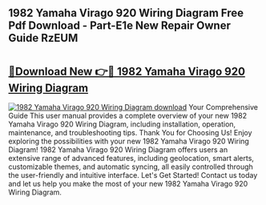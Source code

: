 ## 1982 Yamaha Virago 920 Wiring Diagram Free Pdf Download - Part-E1e New Repair Owner Guide RzEUM

# <h2><a href="http://dfm7k4l.blite.top/?on=1982+Yamaha+Virago+920+Wiring+Diagram">🔗Download New 👉🔴 1982 Yamaha Virago 920 Wiring Diagram</a></h2>

[![1982 Yamaha Virago 920 Wiring Diagram download](https://i.imgur.com/lujVjoI.png)](http://dfm7k4l.blite.top/?on=1982+Yamaha+Virago+920+Wiring+Diagram)
Your Comprehensive Guide This user manual provides a complete overview of your new 1982 Yamaha Virago 920 Wiring Diagram, including installation, operation, maintenance, and troubleshooting tips. Thank You for Choosing Us! Enjoy exploring the possibilities with your new 1982 Yamaha Virago 920 Wiring Diagram! 1982 Yamaha Virago 920 Wiring Diagram offers users an extensive range of advanced features, including geolocation, smart alerts, customizable themes, and automatic syncing, all easily controlled through the user-friendly and intuitive interface. Let's Get Started! Contact us today and let us help you make the most of your new 1982 Yamaha Virago 920 Wiring Diagram.
